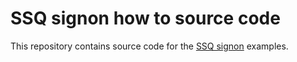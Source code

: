 # SSQ signon how to source code

This repository contains source code for the [SSQ signon](https://ssqsignon.com) examples.